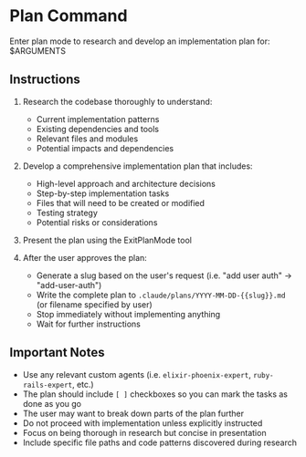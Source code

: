 # Plan Command

Enter plan mode to research and develop an implementation plan for: $ARGUMENTS

## Instructions

1. Research the codebase thoroughly to understand:
   - Current implementation patterns
   - Existing dependencies and tools
   - Relevant files and modules
   - Potential impacts and dependencies

2. Develop a comprehensive implementation plan that includes:
   - High-level approach and architecture decisions
   - Step-by-step implementation tasks
   - Files that will need to be created or modified
   - Testing strategy
   - Potential risks or considerations

3. Present the plan using the ExitPlanMode tool

4. After the user approves the plan:
   - Generate a slug based on the user's request (i.e. "add user auth" -> "add-user-auth")
   - Write the complete plan to `.claude/plans/YYYY-MM-DD-{{slug}}.md` (or filename specified by user)
   - Stop immediately without implementing anything
   - Wait for further instructions

## Important Notes

- Use any relevant custom agents (i.e. `elixir-phoenix-expert`, `ruby-rails-expert`, etc.)
- The plan should include `[ ]` checkboxes so you can mark the tasks as done as you go
- The user may want to break down parts of the plan further
- Do not proceed with implementation unless explicitly instructed
- Focus on being thorough in research but concise in presentation
- Include specific file paths and code patterns discovered during research
